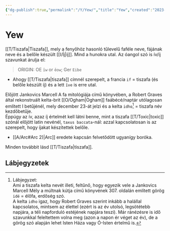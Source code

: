 ```yaml
---
{"dg-publish":true,"permalink":"/Y/Yew/","title":"Yew","created":"2023-10-29T02:36","updated":"2025-07-14T17:46"}
---
```



# Yew

[[T/Tiszafa\|Tiszafa]], mely a fenyőhöz hasonló tűlevelű faféle neve, fájának neve és a belőle készült [[I/Íj\|íj]]. Mind a hunokra utal. Az óangol szó is ív/íj szavunkat árulja el:  
> ORIGIN: OE `īw` or `ēow`; Ger `Eibe`  
- Ahogy [[T/Tiszafa\|tiszafa]] címnél szerepelt, a francia `if` = tiszafa (és belőle készült íj) és a lett `īve` is erre utal.

Előjött Jankovics Marcell A fa mitológiája című könyvében, a Robert Graves által rekonstruált kelta-brit [[O/Ogham\|Ogham]] faábécé/naptár utólagosan említett I betűjénél, mely december 23-át jelzi és a kelta `idho`[^1] = tiszafa név kezdőbetűje.  
Éppúgy az ív, azaz íj értelmét kell látni benne, mint a tiszafa [[T/Toxic\|toxic]] szónál előjött latin nevénél, `taxus baccata`-nál: azzal kapcsolatosan is az szerepelt, hogy íjakat készítettek belőle.  
- [[A/Arc#Arc 2)\|Arc]] eredete kapcsán felvetődött ugyanígy boróka.

Minden továbbit lásd [[T/Tiszafa\|tiszafa]].  

## Lábjegyzetek

[^1]: Lábjegyzet:  
Ami a tiszafa kelta nevét illeti, feltűnő, hogy egyezik vele a Jankovics Marcell Mély a múltnak kútja című könyvének 307. oldalán említett görög `idé` = élőfa, erdőség szó.  
A kelta `idho` igaz, hogy Robert Graves szerint inkább a halállal kapcsolatos, mintsem az élettel (ezért is az év utolsó, legsötétebb napjára, a téli napforduló estéjének napjára teszi). Már ránézésre is idő szavunkkal feleltettem volna meg (azon a napon ér véget az év), de a görög szó alapján lehet Isten Háza vagy Ó-Isten értelmű is.  